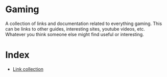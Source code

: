 # Gaming
A collection of links and documentation related to everything gaming. This can be links to other guides, interesting sites, youtube videos, etc. Whatever you think someone else might find useful or interesting.

# Index
- [Link collection](links.md)